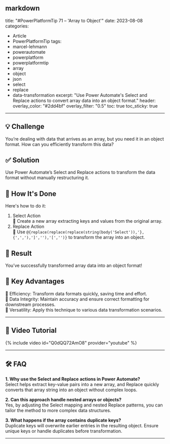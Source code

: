 markdown
---
title: "#PowerPlatformTip 71 – 'Array to Object'"
date: 2023-08-08
categories:
  - Article
  - PowerPlatformTip
tags:
  - marcel-lehmann
  - powerautomate
  - powerplatform
  - powerplatformtip
  - array
  - object
  - json
  - select
  - replace
  - data-transformation
excerpt: "Use Power Automate's Select and Replace actions to convert array data into an object format."
header:
  overlay_color: "#2dd4bf"
  overlay_filter: "0.5"
toc: true
toc_sticky: true
---

## 💡 Challenge
You’re dealing with data that arrives as an array, but you need it in an object format. How can you efficiently transform this data?

## ✅ Solution
Use Power Automate’s Select and Replace actions to transform the data format without manually restructuring it.

## 🔧 How It's Done
Here's how to do it:
1. Select Action  
   🔸 Create a new array extracting keys and values from the original array.  
2. Replace Action  
   🔸 Use `@{replace(replace(replace(string(body('Select')),'},{',','),']',''),'[','')}` to transform the array into an object.

## 🎉 Result
You’ve successfully transformed array data into an object format!

## 🌟 Key Advantages
🔸 Efficiency: Transform data formats quickly, saving time and effort.  
🔸 Data Integrity: Maintain accuracy and ensure correct formatting for downstream processes.  
🔸 Versatility: Apply this technique to various data transformation scenarios.

---

## 🎥 Video Tutorial
{% include video id="Q0dQQ72AmO8" provider="youtube" %}

---

## 🛠️ FAQ
**1. Why use the Select and Replace actions in Power Automate?**  
Select helps extract key-value pairs into a new array, and Replace quickly converts that array string into an object without complex loops.

**2. Can this approach handle nested arrays or objects?**  
Yes, by adjusting the Select mapping and nested Replace patterns, you can tailor the method to more complex data structures.

**3. What happens if the array contains duplicate keys?**  
Duplicate keys will overwrite earlier entries in the resulting object. Ensure unique keys or handle duplicates before transformation.

---
